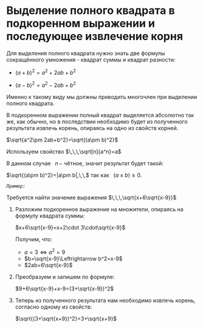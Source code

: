 # Выделение полного квадрата в подкоренном выражении и последующее извлечение корня

Для выделения полного квадрата нужно знать две формулы сокращённого умножения - квадрат суммы и квадрат разности:

- $(a+b)^2=a^2+2ab+b^2$
  
- $(a-b)^2=a^2-2ab+b^2$

Именно к такому виду мы должны приводить многочлен при выделении полного квадрата.

В подкоренном выражении полный квадрат выделяется абсолютно так же, как обычно, но в последствии необходимо будет из полученного результата извлечь корень, опираясь на одно из свойств корней. 

$\sqrt{a^2\pm 2ab+b^2}=\sqrt{(a\pm b)^2}$

Используем свойство $\,\,\,\sqrt[n]{a^n}=a$

В данном случае $\,\,\,n\,-$ чётное, значит результат будет такой:

$\sqrt{(a\pm b)^2}=|a\pm b|,\,\,$ так как $\,\,\,(a\pm b)\geq 0$.

*`Пример:`*

Требуется найти значение выражения $\,\,\,\sqrt{x+6\sqrt{x-9}}$

1) Разложим подкоренное выражение на множители, опираясь на формулу квадрата суммы:
   
   $x+6\sqrt{x-9}=x+2\cdot 3\cdot\sqrt{x-9}$
   
   Получим, что:

   - $a=3\Leftrightarrow a^2=9$
   - $b=\sqrt{x-9}\Leftrightarrow b^2=x-9$
   - $2ab=6\sqrt{x-9}$

2) Преобразуем и запишем по формуле:
   
   $9+6\sqrt{x-9}+x-9=(3+\sqrt{x-9})^2$

3) Теперь из полученного результата нам необходимо извлечь корень, согласно одному из свойств:
   
   $\sqrt{(3+\sqrt{x+9})^2}=3+\sqrt{x+9}$